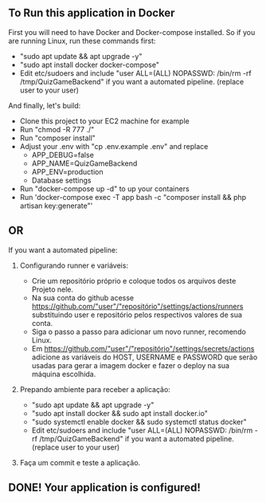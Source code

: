 ## To Run this application in Docker

First you will need to have Docker and Docker-compose installed.
So if you are running Linux, run these commands first:
- "sudo apt update && apt upgrade -y"
- "sudo apt install docker docker-compose"
- Edit etc/sudoers and include "user ALL=(ALL) NOPASSWD: /bin/rm -rf /tmp/QuizGameBackend" if you want a automated pipeline. (replace user to your user)
    
And finally, let's build:
- Clone this project to your EC2 machine for example
- Run "chmod -R 777 ./"
- Run "composer install"
- Adjust your .env with "cp .env.example .env" and replace 
    - APP_DEBUG=false
    - APP_NAME=QuizGameBackend
    - APP_ENV=production
    - Database settings
- Run "docker-compose up -d" to up your containers
- Run 'docker-compose exec -T app bash -c "composer install && php artisan key:generate"'

## OR
If you want a automated pipeline:
1. Configurando runner e variáveis:
    - Crie um repositório próprio e coloque todos os arquivos deste Projeto nele.
    - Na sua conta do github acesse https://github.com/"user"/"repositório"/settings/actions/runners substituindo user e repositório pelos respectivos valores de sua conta.
    - Siga o passo a passo para adicionar um novo runner, recomendo Linux.
    - Em https://github.com/"user"/"repositório"/settings/secrets/actions adicione as variáveis do HOST, USERNAME e PASSWORD que serão usadas para gerar a imagem docker e fazer o deploy na sua máquina escolhida.

2. Prepando ambiente para receber a aplicação:
    - "sudo apt update && apt upgrade -y"
    - "sudo apt install docker && sudo apt install docker.io"
    - "sudo systemctl enable docker && sudo systemctl status docker" 
    - Edit etc/sudoers and include "user ALL=(ALL) NOPASSWD: /bin/rm -rf /tmp/QuizGameBackend" if you want a automated pipeline. (replace user to your user)
    
3. Faça um commit e teste a aplicação.
## DONE! Your application is configured!
